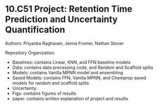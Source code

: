 # 10.C51 Project: Retention Time Prediction and Uncertainty Quantification

Authors: Priyanka Raghavan, Jenna Fromer, Nathan Stover

Repository Organization:
- Baselines: contains Linear, KNN, and FFN baseline models
- Data: contains data processing code, and Random and Scaffold splits
- Models: contains Vanilla MPNN model and ensembling
- Saved Models: contains FFN, Vanilla MPNN, and Chemprop saved models for random and scaffold splits
- Uncertainty: 
- Figs: contains figures of results
- paper: contains written explanation of project and results
